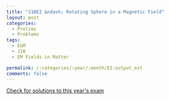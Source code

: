 ```yaml
---
title: "J10E2 &ndash; Rotating Sphere in a Magnetic Field"
layout: post
categories:
  - Prelims
  - Problems
tags:
  - E&M
  - J10
  - EM Fields in Matter

permalink: /:categories/:year/:month/E2:output_ext
comments: false
---
```

<object data="2010J2E.pdf" type="application/pdf" width="100%" height="500"></object>
<div class="message"><a href='https://princetonprelim.com/prelim/24/'>Check for solutions to this year's exam</a></div>